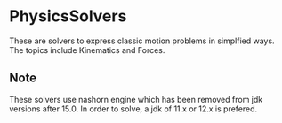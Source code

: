 # PhysicsSolvers
These are solvers to express classic motion problems in simplfied ways. The topics include Kinematics and Forces.

## Note
These solvers use nashorn engine which has been removed from jdk versions after 15.0. In order to solve, a jdk of 11.x or 12.x is prefered.
